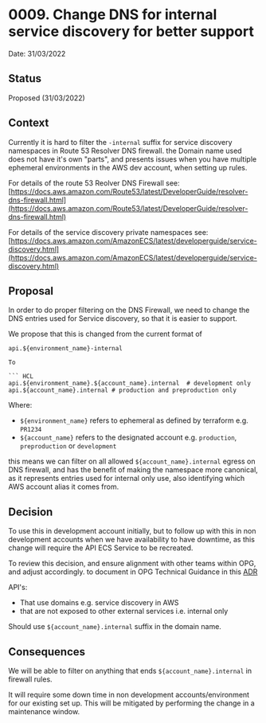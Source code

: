 # 0009. Change DNS for internal service discovery for better support

Date: 31/03/2022

## Status

Proposed (31/03/2022)

## Context

Currently it is hard to filter the `-internal` suffix for service discovery namespaces in Route 53 Resolver DNS firewall. the Domain name used does not have it's own "parts", and presents issues when you have multiple ephemeral environments in the AWS dev account, when setting up rules.

For details of the route 53 Reolver DNS Firewall see: [https://docs.aws.amazon.com/Route53/latest/DeveloperGuide/resolver-dns-firewall.html](https://docs.aws.amazon.com/Route53/latest/DeveloperGuide/resolver-dns-firewall.html)

For details of the service discovery private namespaces see: [https://docs.aws.amazon.com/AmazonECS/latest/developerguide/service-discovery.html](https://docs.aws.amazon.com/AmazonECS/latest/developerguide/service-discovery.html)

## Proposal

In order to do proper filtering on the DNS Firewall, we need to change the DNS entries used for Service discovery, so that it is easier to support.

We propose that this is changed from the current format of

``` HCL
api.${environment_name}-internal

To

``` HCL
api.${environment_name}.${account_name}.internal  # development only
api.${account_name}.internal # production and preproduction only
```

Where:

- `${environment_name}` refers to ephemeral as defined by terraform e.g. `PR1234`
- `${account_name}` refers to the designated account e.g. `production`, `preproduction` or `development`

this means we can filter on all allowed `${account_name}.internal` egress on DNS firewall, and has the benefit of making the namespace more canonical, as it represents entries used for internal only use, also identifying which AWS account alias it comes from.

## Decision

To use this in development account initially, but to follow up with this in non development accounts when we have availability to have downtime, as this change will require the API ECS Service to be recreated.

To review this decision, and ensure alignment with other teams within OPG, and adjust accordingly.
to document in OPG Technical Guidance in this [ADR](https://docs.opg.service.justice.gov.uk/documentation/adrs/adr-002.html#adr-002-application-domain-names)

API's:

- That use domains e.g. service discovery in AWS
- that are not exposed to other external services i.e. internal only

Should use `${account_name}.internal` suffix in the domain name.

## Consequences

We will be able to filter on anything that ends `${account_name}.internal` in firewall rules.

It will require some down time in non development accounts/environment for our existing set up. This will be mitigated by performing the change in a maintenance window.
